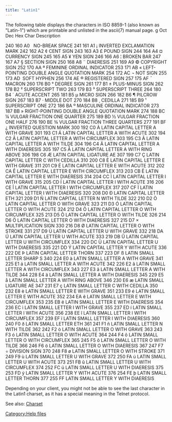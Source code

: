 ```yaml
---
title: "Latin1"
---
```


The following table displays the characters in ISO 8859-1 (also known as
"Latin-1") which are printable and unlisted in the ascii(7) manual page.
<nowiki>g Oct Dec Hex Char Description

240 160 A0   NO-BREAK SPACE 241 161 A1 ¡ INVERTED EXCLAMATION MARK 242
162 A2 ¢ CENT SIGN 243 163 A3 £ POUND SIGN 244 164 A4 ¤ CURRENCY SIGN
245 165 A5 ¥ YEN SIGN 246 166 A6 ¦ BROKEN BAR 247 167 A7 § SECTION SIGN
250 168 A8 ¨ DIAERESIS 251 169 A9 © COPYRIGHT SIGN 252 170 AA ª FEMININE
ORDINAL INDICATOR 253 171 AB « LEFT-POINTING DOUBLE ANGLE QUOTATION MARK
254 172 AC ¬ NOT SIGN 255 173 AD ­ SOFT HYPHEN 256 174 AE ® REGISTERED
SIGN 257 175 AF ¯ MACRON 260 176 B0 ° DEGREE SIGN 261 177 B1 ±
PLUS-MINUS SIGN 262 178 B2 ² SUPERSCRIPT TWO 263 179 B3 ³ SUPERSCRIPT
THREE 264 180 B4 ´ ACUTE ACCENT 265 181 B5 µ MICRO SIGN 266 182 B6 ¶
PILCROW SIGN 267 183 B7 · MIDDLE DOT 270 184 B8 ¸ CEDILLA 271 185 B9 ¹
SUPERSCRIPT ONE 272 186 BA º MASCULINE ORDINAL INDICATOR 273 187 BB »
RIGHT-POINTING DOUBLE ANGLE QUOTATION MARK 274 188 BC ¼ VULGAR FRACTION
ONE QUARTER 275 189 BD ½ VULGAR FRACTION ONE HALF 276 190 BE ¾ VULGAR
FRACTION THREE QUARTERS 277 191 BF ¿ INVERTED QUESTION MARK 300 192 C0 À
LATIN CAPITAL LETTER A WITH GRAVE 301 193 C1 Á LATIN CAPITAL LETTER A
WITH ACUTE 302 194 C2 Â LATIN CAPITAL LETTER A WITH CIRCUMFLEX 303 195
C3 Ã LATIN CAPITAL LETTER A WITH TILDE 304 196 C4 Ä LATIN CAPITAL LETTER
A WITH DIAERESIS 305 197 C5 Å LATIN CAPITAL LETTER A WITH RING ABOVE 306
198 C6 Æ LATIN CAPITAL LIGATURE AE 307 199 C7 Ç LATIN CAPITAL LETTER C
WITH CEDILLA 310 200 C8 È LATIN CAPITAL LETTER E WITH GRAVE 311 201 C9 É
LATIN CAPITAL LETTER E WITH ACUTE 312 202 CA Ê LATIN CAPITAL LETTER E
WITH CIRCUMFLEX 313 203 CB Ë LATIN CAPITAL LETTER E WITH DIAERESIS 314
204 CC Ì LATIN CAPITAL LETTER I WITH GRAVE 315 205 CD Í LATIN CAPITAL
LETTER I WITH ACUTE 316 206 CE Î LATIN CAPITAL LETTER I WITH CIRCUMFLEX
317 207 CF Ï LATIN CAPITAL LETTER I WITH DIAERESIS 320 208 D0 Ð LATIN
CAPITAL LETTER ETH 321 209 D1 Ñ LATIN CAPITAL LETTER N WITH TILDE 322
210 D2 Ò LATIN CAPITAL LETTER O WITH GRAVE 323 211 D3 Ó LATIN CAPITAL
LETTER O WITH ACUTE 324 212 D4 Ô LATIN CAPITAL LETTER O WITH CIRCUMFLEX
325 213 D5 Õ LATIN CAPITAL LETTER O WITH TILDE 326 214 D6 Ö LATIN
CAPITAL LETTER O WITH DIAERESIS 327 215 D7 × MULTIPLICATION SIGN 330 216
D8 Ø LATIN CAPITAL LETTER O WITH STROKE 331 217 D9 Ù LATIN CAPITAL
LETTER U WITH GRAVE 332 218 DA Ú LATIN CAPITAL LETTER U WITH ACUTE 333
219 DB Û LATIN CAPITAL LETTER U WITH CIRCUMFLEX 334 220 DC Ü LATIN
CAPITAL LETTER U WITH DIAERESIS 335 221 DD Ý LATIN CAPITAL LETTER Y WITH
ACUTE 336 222 DE Þ LATIN CAPITAL LETTER THORN 337 223 DF ß LATIN SMALL
LETTER SHARP S 340 224 E0 à LATIN SMALL LETTER A WITH GRAVE 341 225 E1 á
LATIN SMALL LETTER A WITH ACUTE 342 226 E2 â LATIN SMALL LETTER A WITH
CIRCUMFLEX 343 227 E3 ã LATIN SMALL LETTER A WITH TILDE 344 228 E4 ä
LATIN SMALL LETTER A WITH DIAERESIS 345 229 E5 å LATIN SMALL LETTER A
WITH RING ABOVE 346 230 E6 æ LATIN SMALL LIGATURE AE 347 231 E7 ç LATIN
SMALL LETTER C WITH CEDILLA 350 232 E8 è LATIN SMALL LETTER E WITH GRAVE
351 233 E9 é LATIN SMALL LETTER E WITH ACUTE 352 234 EA ê LATIN SMALL
LETTER E WITH CIRCUMFLEX 353 235 EB ë LATIN SMALL LETTER E WITH
DIAERESIS 354 236 EC ì LATIN SMALL LETTER I WITH GRAVE 355 237 ED í
LATIN SMALL LETTER I WITH ACUTE 356 238 EE î LATIN SMALL LETTER I WITH
CIRCUMFLEX 357 239 EF ï LATIN SMALL LETTER I WITH DIAERESIS 360 240 F0 ð
LATIN SMALL LETTER ETH 361 241 F1 ñ LATIN SMALL LETTER N WITH TILDE 362
242 F2 ò LATIN SMALL LETTER O WITH GRAVE 363 243 F3 ó LATIN SMALL LETTER
O WITH ACUTE 364 244 F4 ô LATIN SMALL LETTER O WITH CIRCUMFLEX 365 245
F5 õ LATIN SMALL LETTER O WITH TILDE 366 246 F6 ö LATIN SMALL LETTER O
WITH DIAERESIS 367 247 F7 ÷ DIVISION SIGN 370 248 F8 ø LATIN SMALL
LETTER O WITH STROKE 371 249 F9 ù LATIN SMALL LETTER U WITH GRAVE 372
250 FA ú LATIN SMALL LETTER U WITH ACUTE 373 251 FB û LATIN SMALL LETTER
U WITH CIRCUMFLEX 374 252 FC ü LATIN SMALL LETTER U WITH DIAERESIS 375
253 FD ý LATIN SMALL LETTER Y WITH ACUTE 376 254 FE þ LATIN SMALL LETTER
THORN 377 255 FF LATIN SMALL LETTER Y WITH DIAERESIS

</pre>

Depending on your client, you might not be able to see the last
character in the Latin1 charset, as it has a special meaning in the
Telnet protocol.

See also: [Charset](Charset "wikilink")

[Category:Help files](Category:Help_files "wikilink")